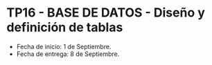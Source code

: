 # TP16 - BASE DE DATOS - Diseño y definición de tablas
- Fecha de inicio:  1 de Septiembre.
- Fecha de entrega:  8 de Septiembre. 
